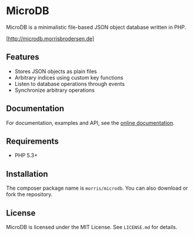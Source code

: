 # MicroDB

MicroDB is a minimalistic file-based JSON object database written in
PHP.

[http://microdb.morrisbrodersen.de]


## Features

- Stores JSON objects as plain files
- Arbitrary indices using custom key functions
- Listen to database operations through events
- Synchronize arbitrary operations


## Documentation

For documentation, examples and API, see the [online documentation](http://microdb.morrisbrodersen.de).


## Requirements

- PHP 5.3+


## Installation

The composer package name is `morris/microdb`. You can also download or
fork the repository.


## License

MicroDB is licensed under the MIT License. See `LICENSE.md` for details.
